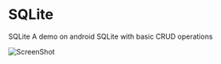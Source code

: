 # SQLite
SQLite A demo on android SQLite with basic CRUD operations

![ScreenShot](https://github.com/santimendon/SQLite/screenshots/dashboard_1.png)
